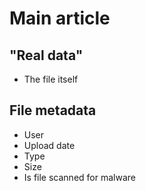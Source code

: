 
# Main article

## "Real data"
- The file itself

## File metadata
- User
- Upload date
- Type
- Size
- Is file scanned for malware







